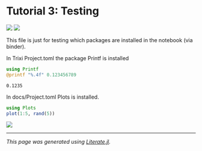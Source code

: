 # Tutorial 3: Testing
[![](https://mybinder.org/badge_logo.svg)](https://mybinder.org/v2/gh/bennibolm/Trixi.jl/tutorials?filepath=binder/testing_repository.ipynb)
[![](https://img.shields.io/badge/show-nbviewer-579ACA.svg)](https://nbviewer.jupyter.org/github/bennibolm/Trixi.jl/tree/tutorials/binder/testing_repository.ipynb)

This file is just for testing which packages are installed in the notebook (via binder).

In Trixi Project.toml the package Printf is installed

```julia
using Printf
@printf "%.4f" 0.123456789
```

```
0.1235
```

In docs/Project.toml Plots is installed.

```julia
using Plots
plot(1:5, rand(5))
```
![](423885516.png)

---

*This page was generated using [Literate.jl](https://github.com/fredrikekre/Literate.jl).*

